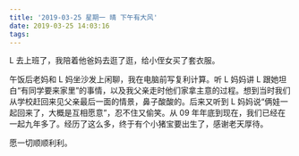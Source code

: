 ```yaml
---
title: '2019-03-25 星期一 晴 下午有大风'
date: 2019-03-25 14:03:16
tags:
---
```


L 去上班了，我陪着他爸妈去逛了逛，给小侄女买了套衣服。

午饭后老妈和 L 妈坐沙发上闲聊，我在电脑前写复利计算。听 L 妈妈讲 L 跟她坦白“有同学要来家里”的事情，以及我父亲走时他们家拿主意的过程。想到当时我们从学校赶回来见父亲最后一面的情景，鼻子酸酸的。后来又听到 L 妈妈说“俩娃一起回来了，大概是互相愿意”，忍不住又偷笑。从 09 年年底到现在，我们已经在一起九年多了。经历了这么多，终于有个小猪宝要出生了，感谢老天厚待。

愿一切顺顺利利。

